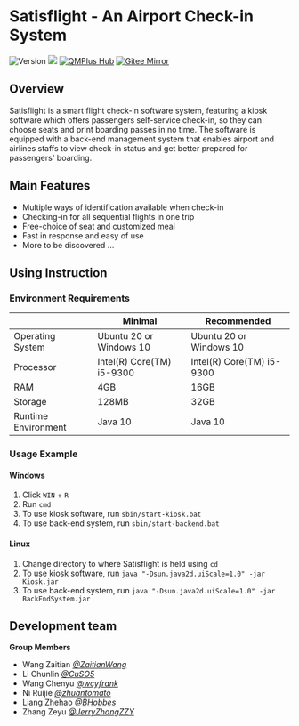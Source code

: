 # Satisflight - An Airport Check-in System


![Version](https://img.shields.io/badge/Version-1.0-green)
![](https://img.shields.io/github/repo-size/JerryZhangZZY/EBU6304-2021-Software-Engineering-Group-111)
[![QMPlus Hub](https://img.shields.io/badge/QMPlus%20Hub-here-orange)](https://hub.qmplus.qmul.ac.uk/group/ebu6304-2022-software-engin-35)
[![Gitee Mirror](https://img.shields.io/badge/Gitee%20Mirror-here-red)](https://gitee.com/jerryzhangzzy/EBU6304-2021-Software-Engineering-Group-111)

## Overview

Satisflight is a smart flight check-in software system, featuring a kiosk software which offers passengers self-service check-in, so they can choose seats and print boarding passes in no time. The software is equipped with a back-end management system that enables airport and airlines staffs to view check-in status and get better prepared for passengers' boarding.

## Main Features

- Multiple ways of identification available when check-in
- Checking-in for all sequential flights in one trip
- Free-choice of seat and customized meal
- Fast in response and easy of use
- More to be discovered ...

## Using Instruction

### Environment Requirements

|    |Minimal|Recommended|
|----|-------|-----------|
|Operating System|Ubuntu 20 or Windows 10| Ubuntu 20 or Windows 10|
|Processor|Intel(R) Core(TM) i5-9300|Intel(R) Core(TM) i5-9300|
|RAM|4GB|16GB|
|Storage|128MB|32GB|
|Runtime Environment|Java 10|Java 10|

### Usage Example

#### Windows

1. Click `WIN` + `R`
2. Run `cmd`
3. To use kiosk software, run `sbin/start-kiosk.bat`
4. To use back-end system, run `sbin/start-backend.bat`

#### Linux

1. Change directory to where Satisflight is held using `cd`
2. To use kiosk software, run `java "-Dsun.java2d.uiScale=1.0" -jar Kiosk.jar`
3. To use back-end system, run `java "-Dsun.java2d.uiScale=1.0" -jar BackEndSystem.jar`

## Development team

**Group Members**
- Wang Zaitian [*@ZaitianWang*](https://github.com/ZaitianWang)
- Li Chunlin [*@CuSO5*](https://github.com/CuSO5)
- Wang Chenyu [*@wcyfrank*](https://github.com/wcyfrank)
- Ni Ruijie [*@zhuantomato*](https://github.com/zhuantomato)
- Liang Zhehao [*@BHobbes*](https://github.com/BHobbes)
- Zhang Zeyu [*@JerryZhangZZY*](https://github.com/JerryZhangZZY)
